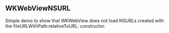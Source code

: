 WKWebViewNSURL
--------------------

Simple demo to show that WKWebView does not load NSURLs created with the fileURLWithPath:relativeToURL: constructor.
